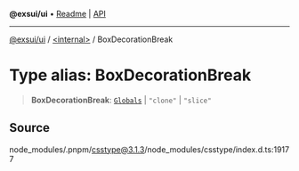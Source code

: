 **@exsui/ui** • [Readme](../../README.md) \| [API](../../globals.md)

***

[@exsui/ui](../../README.md) / [\<internal\>](../README.md) / BoxDecorationBreak

# Type alias: BoxDecorationBreak

> **BoxDecorationBreak**: [`Globals`](Globals.md) \| `"clone"` \| `"slice"`

## Source

node\_modules/.pnpm/csstype@3.1.3/node\_modules/csstype/index.d.ts:19177
